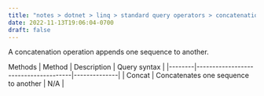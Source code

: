```yaml
---
title: "notes > dotnet > linq > standard query operators > concatenation"
date: 2022-11-13T19:06:04-0700
draft: false
---
```

A concatenation operation appends one sequence to another.

Methods
| Method | Description                          | Query syntax |
|--------|--------------------------------------|--------------|
| Concat | Concatenates one sequence to another | N/A          |